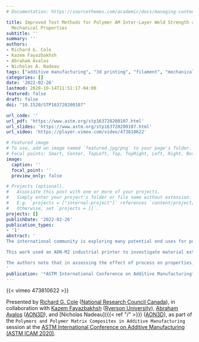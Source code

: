 ```yaml
---
# Documentation: https://sourcethemes.com/academic/docs/managing-content/

title: Improved Test Methods for Polymer AM Inter-Layer Weld Strength and Filament
  Mechanical Properties
subtitle: ''
summary: ''
authors:
- Richard G. Cole
- Kazem Fayazbakhsh
- Abraham Avalos
- Nicholas A. Nadeau
tags: ["additive manufacturing", "3d printing", "filament", "mechanical", "test methods","coupons", "", "layer", "method", "properties", "shear", "strength", ""]
categories: []
date: '2022-02-26'
lastmod: 2020-10-14T11:51:17-04:00
featured: false
draft: false
doi: "10.1520/STP163720200107"

url_code: ''
url_pdf: 'https://www.astm.org/stp163720200107.html'
url_slides: 'https://www.astm.org/stp163720200107.html'
url_video: 'https://player.vimeo.com/video/473810622'

# Featured image
# To use, add an image named `featured.jpg/png` to your page's folder.
# Focal points: Smart, Center, TopLeft, Top, TopRight, Left, Right, BottomLeft, Bottom, BottomRight.
image:
  caption: ''
  focal_point: ''
  preview_only: false

# Projects (optional).
#   Associate this post with one or more of your projects.
#   Simply enter your project's folder or file name without extension.
#   E.g. `projects = ["internal-project"]` references `content/project/deep-learning/index.md`.
#   Otherwise, set `projects = []`.
projects: []
publishDate: '2022-02-26'
publication_types:
- '1'
abstract: '
The international community is exploring many potential end uses for polymer additive manufacturing. However, significant issues must be addressed before broad application can occur, in particular understanding the relationships between materials, processes, and final part properties. Key to these issues is having reliable test methods to measure properties of interest.

This work used an AON-M2 industrial printer to investigate material extrusion manufacturing. Past research has frequently shown interlayer weld strength (i.e., Z-direction strength) is the weakest property in material extrusion parts and has also shown this property is difficult to measure, with significant data scatter and poor failure modes common for tensile specimens printed vertically. Using acrylonitrile butadiene styrene, the current work investigated in-plane shear testing to interrogate interlayer weld strength based on ASTM D3846, Standard Test Method for In-Plane Shear Strength of Reinforced Plastics, which uses a notched coupon loaded in compression. Further, a modified version of ASTM D3846 was investigated using smaller unnotched “minishear coupons.” Both test methods were found to provide very consistent results, with coefficients of variation of 5% or less; however, the ASTM D3846 notched coupons showed evidence of excessive gage section rotation and interference with the test fixture. The minishear test method did not have this problem and also allowed direct measurement of strain, thereby providing shear modulus.

The authors note that in assessing the effect of process on properties, choice of the basis of comparison is important. While many researchers use injection molded properties, the authors believe this is misleading because the injection molding process itself affects properties. Instead, the authors investigated measurement of the polymer filament directly. New methods for filament shear and tension testing were developed that provided good coefficients of variation and allowed direct comparison between three-dimensional printed coupon properties and filament properties in shear.
'
publication: '*ASTM International Conference on Additive Manufacturing*'
---
```


{{< vimeo 473810622 >}}

Presented by [Richard G. Cole](https://www.linkedin.com/in/rick-cole-59354b22/) ([National Research Council Canada](https://nrc.canada.ca/en)), in collaboration with [Kazem Fayazbakhsh](https://www.ryerson.ca/aerospace/people/faculty/kazem-fayazbakhsh/) ([Ryerson University](https://www.ryerson.ca/)), [Abraham Avalos](https://www.linkedin.com/in/abraham-avalos-94315951/) ([AON3D](https://www.aon3d.com/)), and [Nicholas Nadeau]({{< ref "/" >}}) ([AON3D](https://www.aon3d.com/)), as part of the `Polymers and Polymer Matrix Composites in Additive Manufacturing` session at the [ASTM International Conference on Additive Manufacturing (ASTM ICAM 2020)](https://amcoe.org/icam-2020).
